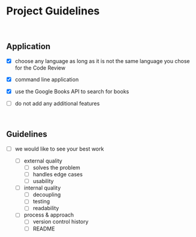 # Project Guidelines


&nbsp;  
<!--############-->
##  Application  ##
<!--############-->

  - [x] choose any language as long as it is not the same language you chose for the Code Review
  
  - [x] command line application

  - [x] use the Google Books API to search for books

  - [ ] do not add any additional features


&nbsp;  
<!--###########-->
##  Guidelines  ##
<!--###########-->

  - [ ] we would like to see your best work

    - [ ] external quality
      - [ ] solves the problem
      - [ ] handles edge cases
      - [ ] usability
      
    - [ ] internal quality
      - [ ] decoupling
      - [ ] testing
      - [ ] readability
      
    - [ ] process & approach
      - [ ] version control history
      - [ ] README
